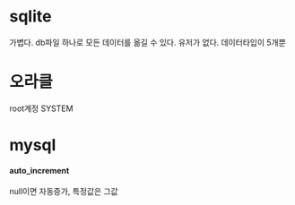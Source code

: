 # sqlite
가볍다.
db파일 하나로 모든 데이터를 옮길 수 있다.
유저가 없다.
데이터타입이 5개뿐

# 오라클
root계정 SYSTEM

# mysql
#### auto_increment
null이면 자동증가, 특정값은 그값